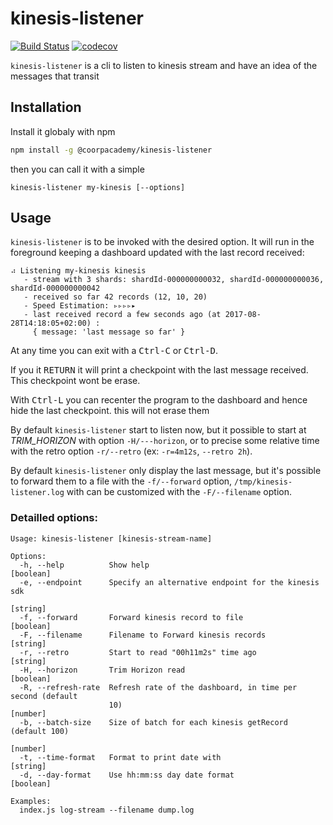 kinesis-listener
================

[![Build Status](https://travis-ci.org/CoorpAcademy/kinesis-listener.svg?branch=master)](https://travis-ci.org/CoorpAcademy/kinesis-listener)
[![codecov](https://codecov.io/gh/CoorpAcademy/kinesis-listener/branch/master/graph/badge.svg)](https://codecov.io/gh/CoorpAcademy/kinesis-listener)

`kinesis-listener` is a cli to listen to kinesis stream and have
an idea of the messages that transit

## Installation

Install it globaly with npm 

```sh
npm install -g @coorpacademy/kinesis-listener
```

then you can call it with a simple

```
kinesis-listener my-kinesis [--options]
```


## Usage

`kinesis-listener` is to be invoked with the desired option.
It will run in the foreground keeping a dashboard updated with the 
last record received:

```
⠴ Listening my-kinesis kinesis
   - stream with 3 shards: shardId-000000000032, shardId-000000000036, shardId-000000000042
   - received so far 42 records (12, 10, 20)
   - Speed Estimation: ▹▹▹▹▸
   - last received record a few seconds ago (at 2017-08-28T14:18:05+02:00) :
     { message: 'last message so far' }
```

At any time you can exit with a <kbd>Ctrl-C</kbd> or <kbd>Ctrl-D</kbd>.

If you it <kbd>RETURN</kbd> it will print a checkpoint with the last 
message received. This checkpoint wont be erase.

With <kbd>Ctrl-L</kbd> you can recenter the program to the dashboard and 
hence hide the last checkpoint. this will not erase them 

By default `kinesis-listener` start to listen now, but it possible to start at 
*TRIM_HORIZON* with option `-H/---horizon`, or to precise some relative time with
the retro option `-r/--retro` (ex: `-r=4m12s`, `--retro 2h`).

By default `kinesis-listener` only display the last message, but it's possible to forward them 
to a file with the `-f/--forward` option, `/tmp/kinesis-listener.log` with can be 
customized with the `-F/--filename` option.

### Detailled options:

```
Usage: kinesis-listener [kinesis-stream-name]

Options:
  -h, --help          Show help                                        [boolean]
  -e, --endpoint      Specify an alternative endpoint for the kinesis sdk
                                                                        [string]
  -f, --forward       Forward kinesis record to file                   [boolean]
  -F, --filename      Filename to Forward kinesis records               [string]
  -r, --retro         Start to read "00h11m2s" time ago                 [string]
  -H, --horizon       Trim Horizon read                                [boolean]
  -R, --refresh-rate  Refresh rate of the dashboard, in time per second (default
                      10)                                               [number]
  -b, --batch-size    Size of batch for each kinesis getRecord (default 100)
                                                                        [number]
  -t, --time-format   Format to print date with                         [string]
  -d, --day-format    Use hh:mm:ss day date format                     [boolean]

Examples:
  index.js log-stream --filename dump.log

```
